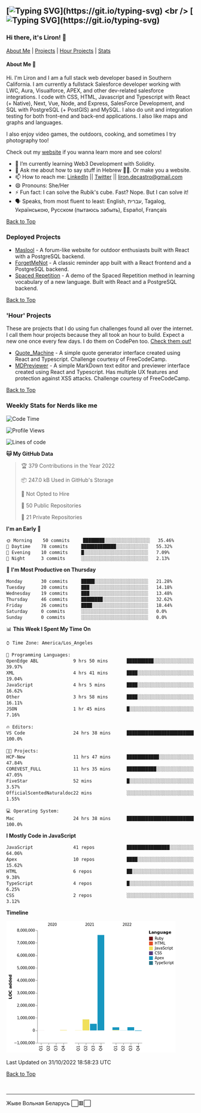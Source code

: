 [![Typing SVG](https://readme-typing-svg.herokuapp.com?font=Montserrat&duration=4000&color=F7F246&background=2E1DFF&center=true&vCenter=true&lines=%D0%9E%D0%B4%D0%BD%D0%B0%2C+%D1%94%D0%B4%D0%B8%D0%BD%D0%B0%2C+c%D0%B2%D0%BE%D0%B1%D0%BE%D0%B4%D0%BD%D0%B0+%D0%A3%D0%BA%D1%80%D0%B0%D1%97%D0%BD%D0%B0!)](https://git.io/typing-svg)
<br />
[![Typing SVG](https://readme-typing-svg.herokuapp.com?font=Montserrat&duration=4000&color=2E1DFF&background=F7F246&center=true&vCenter=true&lines=%D0%A1%D0%BB%D0%B0%D0%B2%D0%B0+%D0%A3%D0%BA%D1%80%D0%B0%D1%97%D0%BD%D1%96!+%D0%93%D0%B5%D1%80%D0%BE%D1%8F%D0%BC+%D1%81%D0%BB%D0%B0%D0%B2%D0%B0!)](https://git.io/typing-svg)
---
### Hi there, it's Liron! 👋
[About Me](#about) | [Projects](#projects) | [Hour Projects](#hourlies) | [Stats](#stats)

#### About Me 👧 <a name="about"></a>


Hi. I'm Liron and I am a full stack web developer based in Southern California. I am currently a fullstack Salesforce developer working with LWC, Aura, Visualforce, APEX, and other dev-related salesforce integrations. I code with CSS, HTML, Javascript and Typescript with React (+ Native), Next, Vue, Node, and Express, SalesForce Development, and SQL with PostgreSQL (+ PostGIS) and MySQL. I also do unit and integration testing for both front-end and back-end applications. I also like maps and graphs and languages.

I also enjoy video games, the outdoors, cooking, and sometimes I try photography too!

Check out my [website](https://www.lirondc.com) if you wanna learn more and see colors! 


- 🌱 I’m currently learning Web3 Development with Solidity.
- 💬 Ask me about how to say stuff in Hebrew 🤌🏼. Or make you a website.
- 📫 How to reach me: [LinkedIn](https://www.linkedin.com/in/liron-de-castro/) || [Twitter](https://twitter.com/lirondecastro) || [liron.decastro@gmail.com](mailto:liron.decastro@gmail.com) 
- 😄 Pronouns: She/Her
- ⚡ Fun fact: I can solve the Rubik's cube. Fast? Nope. But I can solve it! 
- 🗣 Speaks, from most fluent to least: English, עברית, Tagalog, Українською, Русском (пытаюсь забыть), Español, Français 

[Back to Top](#about)

### Deployed Projects <a name="projects"></a>

- [Maslool](https://maslool.lirondc.com) - A forum-like website for outdoor enthusiasts built with React with a PostgreSQL backend. 
- [ForgetMeNot](https://forgetmenot.lirondc.com) - A classic reminder app built with a React frontend and a PostgreSQL backend.
- [Spaced Repetition](https://spacedrep.lirondc.com) - A demo of the Spaced Repetition method in learning vocabulary of a new language. Built with React and a PostgreSQL backend.

[Back to Top](#about)

### 'Hour' Projects <a name="hourlies"></a>
These are projects that I do using fun challenges found all over the internet. I call them hour projects because they all took an hour to build. Expect a new one once every few days. I do them on CodePen too. [Check them out!](https://codepen.io/lirondco)

- [Quote_Machine](https://quote-machine.lirondc.com/) - A simple quote generator interface created using React and Typescript. Challenge courtesy of FreeCodeCamp.
- [MDPreviewer](https://mdpreviewer.lirondc.com/) - A simple MarkDown text editor and previewer interface created using React and Typescript. Has multiple UX features and protection against XSS attacks. Challenge courtesy of FreeCodeCamp.

[Back to Top](#about)


### Weekly Stats for Nerds like me <a name="stats"></a>

<!--START_SECTION:waka-->
![Code Time](http://img.shields.io/badge/Code%20Time-1%2C985%20hrs%2049%20mins-blue)

![Profile Views](http://img.shields.io/badge/Profile%20Views-0-blue)

![Lines of code](https://img.shields.io/badge/From%20Hello%20World%20I%27ve%20Written-10%20Million%20lines%20of%20code-blue)

**🐱 My GitHub Data** 

> 🏆 379 Contributions in the Year 2022
 > 
> 📦 247.0 kB Used in GitHub's Storage 
 > 
> 🚫 Not Opted to Hire
 > 
> 📜 50 Public Repositories 
 > 
> 🔑 21 Private Repositories  
 > 
**I'm an Early 🐤** 

```text
🌞 Morning    50 commits     ████████░░░░░░░░░░░░░░░░░   35.46% 
🌆 Daytime    78 commits     █████████████░░░░░░░░░░░░   55.32% 
🌃 Evening    10 commits     █░░░░░░░░░░░░░░░░░░░░░░░░   7.09% 
🌙 Night      3 commits      ░░░░░░░░░░░░░░░░░░░░░░░░░   2.13%

```
📅 **I'm Most Productive on Thursday** 

```text
Monday       30 commits     █████░░░░░░░░░░░░░░░░░░░░   21.28% 
Tuesday      20 commits     ███░░░░░░░░░░░░░░░░░░░░░░   14.18% 
Wednesday    19 commits     ███░░░░░░░░░░░░░░░░░░░░░░   13.48% 
Thursday     46 commits     ████████░░░░░░░░░░░░░░░░░   32.62% 
Friday       26 commits     ████░░░░░░░░░░░░░░░░░░░░░   18.44% 
Saturday     0 commits      ░░░░░░░░░░░░░░░░░░░░░░░░░   0.0% 
Sunday       0 commits      ░░░░░░░░░░░░░░░░░░░░░░░░░   0.0%

```


📊 **This Week I Spent My Time On** 

```text
⌚︎ Time Zone: America/Los_Angeles

💬 Programming Languages: 
OpenEdge ABL             9 hrs 50 mins       ██████████░░░░░░░░░░░░░░░   39.97% 
XML                      4 hrs 41 mins       ████░░░░░░░░░░░░░░░░░░░░░   19.04% 
JavaScript               4 hrs 5 mins        ████░░░░░░░░░░░░░░░░░░░░░   16.62% 
Other                    3 hrs 58 mins       ████░░░░░░░░░░░░░░░░░░░░░   16.11% 
JSON                     1 hr 45 mins        █░░░░░░░░░░░░░░░░░░░░░░░░   7.16%

🔥 Editors: 
VS Code                  24 hrs 38 mins      █████████████████████████   100.0%

🐱‍💻 Projects: 
HCP-New                  11 hrs 47 mins      ████████████░░░░░░░░░░░░░   47.84% 
COREVEST_FULL            11 hrs 35 mins      ███████████░░░░░░░░░░░░░░   47.05% 
FiveStar                 52 mins             █░░░░░░░░░░░░░░░░░░░░░░░░   3.57% 
OfficialScentedNaturaldoc22 mins             ░░░░░░░░░░░░░░░░░░░░░░░░░   1.55%

💻 Operating System: 
Mac                      24 hrs 38 mins      █████████████████████████   100.0%

```

**I Mostly Code in JavaScript** 

```text
JavaScript               41 repos            ████████████████░░░░░░░░░   64.06% 
Apex                     10 repos            ████░░░░░░░░░░░░░░░░░░░░░   15.62% 
HTML                     6 repos             ██░░░░░░░░░░░░░░░░░░░░░░░   9.38% 
TypeScript               4 repos             █░░░░░░░░░░░░░░░░░░░░░░░░   6.25% 
CSS                      2 repos             ░░░░░░░░░░░░░░░░░░░░░░░░░   3.12%

```


**Timeline**

![Chart not found](https://raw.githubusercontent.com/lirondco/lirondco/main/charts/bar_graph.png) 


 Last Updated on 31/10/2022 18:58:23 UTC
<!--END_SECTION:waka-->

[Back to Top](#about)

<br />

---

Жыве Вольная Беларусь ⬜️🟥⬜️

